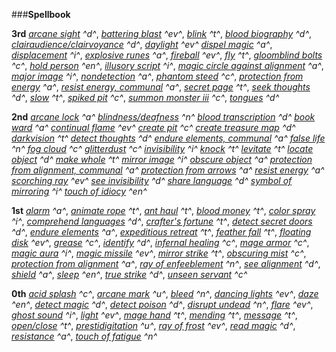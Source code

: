 ###**Spellbook**

**3rd**
*[arcane sight] ^d^*,
*[battering blast] ^ev^*,
*[blink] ^t^*,
*[blood biography] ^d^*,
*[clairaudience/clairvoyance] ^d^*,
*[daylight] ^ev^*
*[dispel magic] ^a^*,
*[displacement] ^i^*,
*[explosive runes] ^a^*,
*[fireball] ^ev^*,
*[fly] ^t^*,
*[gloomblind bolts] ^c^*,
*[hold person] ^en^*,
*[illusory script] ^i^*,
*[magic circle against alignment] ^a^*,
*[major image] ^i^*,
*[nondetection] ^a^*,
*[phantom steed] ^c^*,
*[protection from energy] ^a^*,
*[resist energy, communal] ^a^*,
*[secret page] ^t^*,
*[seek thoughts] ^d^*,
*[slow] ^t^*,
*[spiked pit] ^c^*,
*[summon monster iii] ^c^*,
*[tongues] ^d^*

**2nd**
*[arcane lock] ^a^*
*[blindness/deafness] ^n^*
*[blood transcription] ^d^*
*[book ward] ^a^*
*[continual flame] ^ev^*
*[create pit] ^c^*
*[create treasure map] ^d^*
*[darkvision] ^t^*
*[detect thoughts] ^d^*
*[endure elements, communal] ^a^*
*[false life] ^n^*
*[fog cloud] ^c^*
*[glitterdust] ^c^*
*[invisibility] ^i^*
*[knock] ^t^*
*[levitate] ^t^*
*[locate object] ^d^*
*[make whole] ^t^*
*[mirror image] ^i^*
*[obscure object] ^a^*
*[protection from alignment, communal] ^a^*
*[protection from arrows] ^a^*
*[resist energy] ^a^*
*[scorching ray] ^ev^*
*[see invisibility] ^d^*
*[share language] ^d^*
*[symbol of mirroring] ^i^*
*[touch of idiocy] ^en^*

**1st**
*[alarm] ^a^*,
*[animate rope] ^t^*,
*[ant haul] ^t^*,
*[blood money] ^t^*,
*[color spray] ^i^*,
*[comprehend languages] ^d^*,
*[crafter's fortune] ^t^*,
*[detect secret doors] ^d^*,
*[endure elements] ^a^*,
*[expeditious retreat] ^t^*,
*[feather fall] ^t^*,
*[floating disk] ^ev^*,
*[grease] ^c^*,
*[identify] ^d^*,
*[infernal healing] ^c^*,
*[mage armor] ^c^*,
*[magic aura] ^i^*,
*[magic missile] ^ev^*,
*[mirror strike] ^t^*,
*[obscuring mist] ^c^*,
*[protection from alignment] ^a^*,
*[ray of enfeeblement] ^n^*,
*[see alignment] ^d^*,
*[shield] ^a^*,
*[sleep] ^en^*,
*[true strike] ^d^*,
*[unseen servant] ^c^*

**0th**
*[acid splash] ^c^*,
*[arcane mark] ^u^*,
*[bleed] ^n^*,
*[dancing lights] ^ev^*,
*[daze] ^en^*,
*[detect magic] ^d^*,
*[detect poison] ^d^*,
*[disrupt undead] ^n^*,
*[flare] ^ev^*,
*[ghost sound] ^i^*,
*[light] ^ev^*,
*[mage hand] ^t^*,
*[mending] ^t^*,
*[message] ^t^*,
*[open/close] ^t^*,
*[prestidigitation] ^u^*,
*[ray of frost] ^ev^*,
*[read magic] ^d^*,
*[resistance] ^a^*,
*[touch of fatigue] ^n^*

[3rd]: #
  [arcane sight]: :d20-spell:arcane-sight
  [battering blast]: :d20-spell:battering-blast
  [blink]: :d20-spell:blink
  [blood biography]: :d20-spell:blood-biography
  [clairaudience/clairvoyance]: :d20-spell:clairaudience-clairvoyance
  [daylight]: :d20-spell:daylight
  [dispel magic]: :d20-spell:dispel-magic
  [displacement]: :d20-spell:displacement
  [explosive runes]: :d20-spell:explosive-runes
  [fireball]: :d20-spell:fireball
  [fly]: :d20-spell:fly
  [gloomblind bolts]: :d20-spell:gloomblind-bolts
  [hold person]: :d20-spell:hold-person
  [illusory script]: :d20-spell:illusory-script
  [magic circle against alignment]: :d20-spell:magic-circle-against-evil
  [major image]: :d20-spell:major-image
  [nondetection]: :d20-spell:nondetection
  [phantom steed]: :d20-spell:phantom-steed
  [protection from energy]: :d20-spell:protection-from-energy
  [resist energy, communal]: :d20-spell:resist-energy
  [secret page]: :d20-spell:secret-page
  [seek thoughts]: :d20-spell:seek-thoughts
  [slow]: :d20-spell:slow
  [spiked pit]: :d20-spell:spiked-pit
  [summon monster iii]: :d20-spell:summon-monster#TOC-Summon-Monster-III
  [tongues]: :d20-spell:tongues

[2nd]: #
  [arcane lock]: :d20-spell:arcane-lock
  [blindness/deafness]: :d20-spell:blindness-deafness
  [blood transcription]: :d20-spell:blood-transcription
  [book ward]: :d20-spell:book-ward
  [continual flame]: :d20-spell:continual-flame
  [create pit]: :d20-spell:create-pit
  [create treasure map]: :d20-spell:create-treasure-map
  [darkvision]: :d20-spell:darkvision
  [detect thoughts]: :d20-spell:detect-thoughts
  [endure elements, communal]: :d20-spell:endure-elements
  [false life]: :d20-spell:false-life
  [fog cloud]: :d20-spell:fog-cloud
  [glitterdust]: :d20-spell:glitterdust
  [invisibility]: :d20-spell:invisibility
  [knock]: :d20-spell:knock
  [levitate]: :d20-spell:levitate
  [locate object]: :d20-spell:locate-object
  [make whole]: :d20-spell:make-whole
  [mirror image]: :d20-spell:mirror-image
  [obscure object]: :d20-spell:obscure-object
  [protection from alignment, communal]: :d20-spell:protection-from-alignment
  [protection from arrows]: :d20-spell:protection-from-arrows
  [resist energy]: :d20-spell:resist-energy
  [scorching ray]: :d20-spell:scorching-ray
  [see invisibility]: :d20-spell:see-invisibility
  [share language]: :d20-spell:share-language
  [symbol of mirroring]: :d20-spell:symbol-of-mirroring
  [touch of idiocy]: :d20-spell:touch-of-idiocy

[1st]: #
  [alarm]: :d20-spell:alarm
  [animate rope]: :d20-spell:animate-rope
  [ant haul]: :d20-spell:ant-haul
  [blood money]: :d20-spell:blood-money
  [color spray]: :d20-spell:color-spray
  [comprehend languages]: :d20-spell:comprehend-languages
  [crafter's fortune]: :d20-spell:crafter-s-fortune
  [detect secret doors]: :d20-spell:detect-secret-doors
  [endure elements]: :d20-spell:endure-elements
  [expeditious retreat]: :d20-spell:expeditious-retreat
  [feather fall]: :d20-spell:feather-fall
  [floating disk]: :d20-spell:floating-disk
  [grease]: :d20-spell:grease
  [identify]: :d20-spell:identify
  [infernal healing]: :d20-spell:infernal-healing
  [mage armor]: :d20-spell:mage-armor
  [magic aura]: :d20-spell:magic-aura
  [magic missile]: :d20-spell:magic-missile
  [mirror strike]: :d20-spell:mirror-strike
  [obscuring mist]: :d20-spell:obscuring-mist
  [protection from alignment]: :d20-spell:protection-from-evil
  [ray of enfeeblement]: :d20-spell:ray-of-enfeeblement
  [see alignment]: :d20-spell:see-alignment
  [shield]: :d20-spell:shield
  [sleep]: :d20-spell:sleep
  [true strike]: :d20-spell:true-strike
  [unseen servant]: :d20-spell:unseen-servant

[0th]: #
  [acid splash]: :d20-spell:acid-splash
  [arcane mark]: :d20-spell:arcane-mark
  [bleed]: :d20-spell:bleed
  [dancing lights]: :d20-spell:dancing-lights
  [daze]: :d20-spell:daze
  [detect magic]: :d20-spell:detect-magic
  [detect poison]: :d20-spell:detect-poison
  [disrupt undead]: :d20-spell:disrupt-undead
  [flare]: :d20-spell:flare
  [ghost sound]: :d20-spell:ghost-sound
  [light]: :d20-spell:light
  [mage hand]: :d20-spell:mage-hand
  [mending]: :d20-spell:mending
  [message]: :d20-spell:message
  [open/close]: :d20-spell:open-close
  [prestidigitation]: :d20-spell:prestidigitation
  [ray of frost]: :d20-spell:ray-of-frost
  [read magic]: :d20-spell:read-magic
  [resistance]: :d20-spell:resistance
  [touch of fatigue]: :d20-spell:touch-of-fatigue